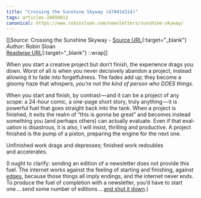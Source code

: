 ```yaml
---
title: "Crossing the Sunshine Skyway (470414314)"
tags: articles-24059813
canonical: https://www.robinsloan.com/newsletters/sunshine-skyway/
---
```


[[_Source_: Crossing the Sunshine Skyway - [Source URL](https://www.robinsloan.com/newsletters/sunshine-skyway/){:target="_blank"}<br>
_Author_: Robin Sloan<br>
[Readwise URL](https://readwise.io/open/470414314){:target="_blank"}
::wrap]]

When you start a creative project but don’t finish, the expe­ri­ence drags you down. Worst of all is when you never deci­sively abandon a project, instead allowing it to fade into forgetfulness. The fades add up; they become a gloomy haze that whispers, *you’re not the kind of person who DOES things*.

When you start and finish, by contrast — and it can be a project of any scope: a 24-hour comic, a one-page short story, truly anything — it is powerful fuel that goes straight back into the tank. When a project is finished, it exits the realm of “this is gonna be great” and becomes instead something you (and perhaps others) can actually evaluate. Even if that eval­u­a­tion is disastrous, it is also, I will insist, thrilling and productive. A project finished is the pump of a piston, preparing the engine for the next one.

Unfinished work drags and depresses; finished work redoubles and accelerates.

(I ought to clarify: sending an edition of a newsletter does not provide this fuel. The internet works against the feeling of starting and finishing, against [edges](https://craigmod.com/essays/books_experiences_edges/), because those things all imply endings, and the internet never ends. To produce the fuel of comple­tion with a newsletter, you’d have to start one … send some number of editions … [and shut it down](https://www.robinsloan.com/notes/newsletter-seasons/).)
